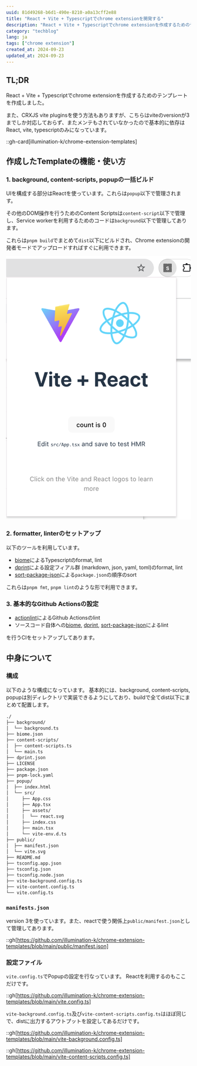 ```yaml
---
uuid: 81d49268-b6d1-490e-8210-a0a13cff2e88
title: "React + Vite + Typescriptでchrome extensionを開発する"
description: "React + Vite + Typescriptでchrome extensionを作成するためのテンプレートを作成しました。依存は基本的にこれらだけで、すぐに開発を進められるように設定してあります。"
category: "techblog"
lang: ja
tags: ["chrome extension"]
created_at: 2024-09-23
updated_at: 2024-09-23
---
```


## TL;DR

React + Vite + Typescriptでchrome extensionを作成するためのテンプレートを作成しました。

また、CRXJS vite pluginsを使う方法もありますが、こちらはviteのversionが3までしか対応しておらず、またメンテもされていなかったので基本的に依存はReact, vite, typescriptのみになっています。

::gh-card[illumination-k/chrome-extension-templates]

## 作成したTemplateの機能・使い方

### 1. background, content-scripts, popupの一括ビルド

UIを構成する部分はReactを使っています。これらは`popup`以下で管理されます。


その他のDOM操作を行うためのContent Scriptsは`content-script`以下で管理し、Service workerを利用するためのコードは`background`以下で管理してあります。


これらは`pnpm build`でまとめて`dist`以下にビルドされ、Chrome extensionの開発者モードでアップロードすればすぐに利用できます。

![alt text](../../public/chrome-ext.png)

### 2. formatter, linterのセットアップ

以下のツールを利用しています。

- [biome](https://biomejs.dev)によるTypescriptのformat, lint
- [dprint](https://dprint.dev)による設定フィアル群 (markdown, json, yaml, toml)のformat, lint
- [sort-package-json](https://github.com/keithamus/sort-package-json)による`package.json`の順序のsort

これらは`pnpm fmt`, `pnpm lint`のような形で利用できます。

### 3. 基本的なGithub Actionsの設定

- [actionlint](https://github.com/rhysd/actionlint)によるGithub Actionsのlint
- ソースコード自体への[biome](https://biomejs.dev), [dprint](https://dprint.dev), [sort-package-json](https://github.com/keithamus/sort-package-json)によるlint

を行うCIをセットアップしてあります。

## 中身について

### 構成

以下のような構成になっています。
基本的には、background, content-scripts, popupは別ディレクトリで実装できるようにしており、buildで全てdist以下にまとめて配置します。

```
./
├── background/
│  └── background.ts
├── biome.json
├── content-scripts/
│  ├── content-scripts.ts
│  └── main.ts
├── dprint.json
├── LICENSE
├── package.json
├── pnpm-lock.yaml
├── popup/
│  ├── index.html
│  └── src/
│     ├── App.css
│     ├── App.tsx
│     ├── assets/
│     │  └── react.svg
│     ├── index.css
│     ├── main.tsx
│     └── vite-env.d.ts
├── public/
│  ├── manifest.json
│  └── vite.svg
├── README.md
├── tsconfig.app.json
├── tsconfig.json
├── tsconfig.node.json
├── vite-background.config.ts
├── vite-content.config.ts
└── vite.config.ts
```

### `manifests.json`

version 3を使っています。また、reactで使う関係上`public/manifest.json`として管理してあります。

::gh[https://github.com/illumination-k/chrome-extension-templates/blob/main/public/manifest.json]

### 設定ファイル

`vite.config.ts`でPopupの設定を行なっています。
Reactを利用するのもここだけです。

::gh[https://github.com/illumination-k/chrome-extension-templates/blob/main/vite.config.ts]

`vite-background.config.ts`及び`vite-content-scripts.config.ts`はほぼ同じで、distに出力するアウトプットを設定してあるだけです。

::gh[https://github.com/illumination-k/chrome-extension-templates/blob/main/vite-background.config.ts]

::gh[https://github.com/illumination-k/chrome-extension-templates/blob/main/vite-content-scripts.config.ts]
